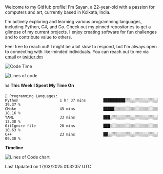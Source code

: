Welcome to my GitHub profile! I'm Sayan, a 22-year-old with a passion for computers and art, currently based in Kolkata, India.

I'm actively exploring and learning various programming languages, including Python, C#, and Go. Check out my pinned repositories to get a glimpse of my current projects. I enjoy creating software for fun challenges and to contribute value to others.

Feel free to reach out! I might be a bit slow to respond, but I'm always open to connecting with like-minded individuals. You can reach out to me via [email](mailto:me@sayanbiswas.in) or [twitter dm](https://twitter.com/TheDankDel)

<!--START_SECTION:waka-->
![Code Time](http://img.shields.io/badge/Code%20Time-2%2C130%20hrs%206%20mins-blue)

![Lines of code](https://img.shields.io/badge/From%20Hello%20World%20I%27ve%20Written-7.6%20million%20lines%20of%20code-blue)

📊 **This Week I Spent My Time On** 

```text
💬 Programming Languages: 
Python                   1 hr 37 mins        ██████████░░░░░░░░░░░░░░░   39.37 % 
CMake                    45 mins             █████░░░░░░░░░░░░░░░░░░░░   18.16 % 
YAML                     33 mins             ███░░░░░░░░░░░░░░░░░░░░░░   13.38 % 
GitIgnore file           26 mins             ███░░░░░░░░░░░░░░░░░░░░░░   10.63 % 
C++                      23 mins             ██░░░░░░░░░░░░░░░░░░░░░░░   09.38 % 
```

**Timeline**

![Lines of Code chart](https://raw.githubusercontent.com/Dank-del/Dank-del/main/assets/bar_graph.png)


 Last Updated on 17/03/2025 01:32:07 UTC
<!--END_SECTION:waka-->
